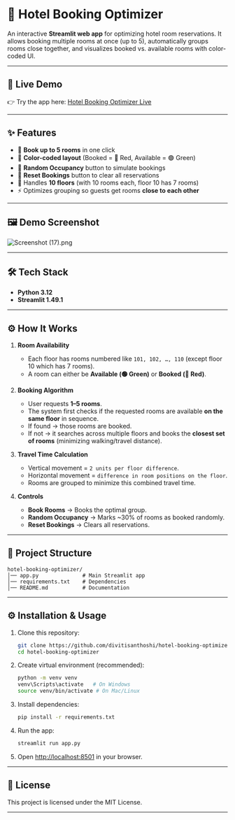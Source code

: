 # 🏨 Hotel Booking Optimizer

An interactive **Streamlit web app** for optimizing hotel room reservations.
It allows booking multiple rooms at once (up to 5), automatically groups rooms close together, and visualizes booked vs. available rooms with color-coded UI.

---

## 🚀 Live Demo

👉 Try the app here: [Hotel Booking Optimizer Live](https://hotel-booking-optimizergit-dq5dnrhxwd8lznzgzxnddx.streamlit.app/)

---

## ✨ Features

* 📌 **Book up to 5 rooms** in one click
* 🎨 **Color-coded layout** (Booked = 🔴 Red, Available = 🟢 Green)
* 🎲 **Random Occupancy** button to simulate bookings
* 🔄 **Reset Bookings** button to clear all reservations
* 🏢 Handles **10 floors** (with 10 rooms each, floor 10 has 7 rooms)
* ⚡ Optimizes grouping so guests get rooms **close to each other**

---

## 🖼️ Demo Screenshot

![Screenshot (17).png
](screenshot.png)

---

## 🛠️ Tech Stack

* **Python 3.12**
* **Streamlit 1.49.1**

---

## ⚙️ How It Works

1. **Room Availability**

   * Each floor has rooms numbered like `101, 102, …, 110` (except floor 10 which has 7 rooms).
   * A room can either be **Available (🟢 Green)** or **Booked (🔴 Red)**.

2. **Booking Algorithm**

   * User requests **1–5 rooms**.
   * The system first checks if the requested rooms are available **on the same floor** in sequence.
   * If found → those rooms are booked.
   * If not → it searches across multiple floors and books the **closest set of rooms** (minimizing walking/travel distance).

3. **Travel Time Calculation**

   * Vertical movement = `2 units per floor difference`.
   * Horizontal movement = `difference in room positions on the floor`.
   * Rooms are grouped to minimize this combined travel time.

4. **Controls**

   * **Book Rooms** → Books the optimal group.
   * **Random Occupancy** → Marks \~30% of rooms as booked randomly.
   * **Reset Bookings** → Clears all reservations.

---

## 📂 Project Structure

```
hotel-booking-optimizer/
│── app.py              # Main Streamlit app
│── requirements.txt    # Dependencies
│── README.md           # Documentation
```

---

## ⚙️ Installation & Usage

1. Clone this repository:

   ```bash
   git clone https://github.com/divitisanthoshi/hotel-booking-optimizer.git
   cd hotel-booking-optimizer
   ```

2. Create virtual environment (recommended):

   ```bash
   python -m venv venv
   venv\Scripts\activate   # On Windows
   source venv/bin/activate # On Mac/Linux
   ```

3. Install dependencies:

   ```bash
   pip install -r requirements.txt
   ```

4. Run the app:

   ```bash
   streamlit run app.py
   ```

5. Open [http://localhost:8501](http://localhost:8501) in your browser.

---

## 📜 License

This project is licensed under the MIT License.

---

